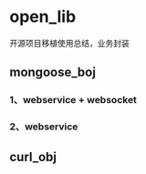 # open_lib

开源项目移植使用总结，业务封装


## mongoose_boj
### 1、webservice + websocket
### 2、webservice



## curl_obj
